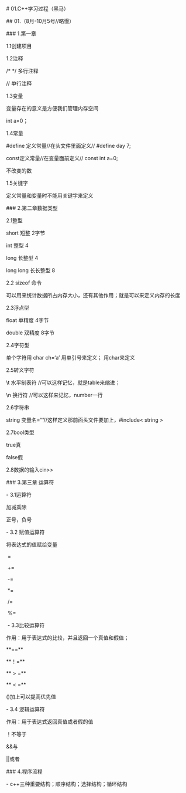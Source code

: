 \# 01.C++学习过程（黑马）

\## 01.（8月-10月5号//略慢）





\### 1.第一章



1.1创建项目



1.2注释

/\* \*/ 多行注释

// 单行注释



1.3变量

变量存在的意义是方便我们管理内存空间

int a=0；



1.4常量



\#define 定义常量//在头文件里面定义// #define day 7;

const定义常量//在变量面前定义// const int a=0;

不改变的数



1.5关键字

定义常量和变量时不能用关键字来定义



\### 2.第二章数据类型

2.1整型

short 短整 2字节

int 整型 4

long 长整型 4 

long long  长长整型 8



2.2 sizeof 命令



可以用来统计数据所占内存大小，还有其他作用；就是可以来定义内存的长度



2.3浮点型



float 单精度 4字节

double 双精度 8字节



2.4字符型



单个字符用 char ch=‘a’ 用单引号来定义； 用char来定义



2.5转义字符

\\t 水平制表符   //可以这样记忆，就是table来缩进；

\\n 换行符  //可以这样来记忆，number一行



2.6字符串

string 变量名=“”//这样定义那前面头文件要加上，#include< string >



2.7bool类型

true真

false假



2.8数据的输入cin>>

\### 3.第三章 运算符







\- 3.1运算符

加减乘除

正号，负号



\- 3.2 赋值运算符



将表达式的值赋给变量



&nbsp;=

&nbsp;+=

&nbsp;-=

&nbsp;\*=

&nbsp;/=

&nbsp;%=

&nbsp;- 3.3比较运算符

作用：用于表达式的比较，并且返回一个真值和假值；



\*\*==\*\*

\*\*！=\*\*

\*\* > =\*\*

\*\* < =\*\*



()加上可以提高优先值



\- 3.4 逻辑运算符

作用：用于表达式返回真值或者假的值



！不等于

\&\&与

||或者



\### 4.程序流程



\- c++三种重要结构；顺序结构；选择结构；循环结构





